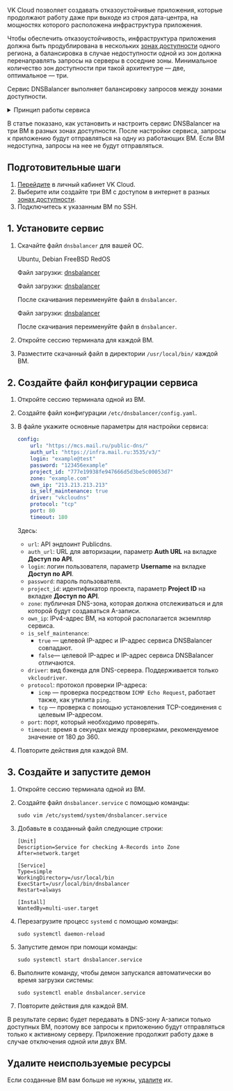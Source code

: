 VK Cloud позволяет создавать отказоустойчивые приложения, которые продолжают работу даже при выходе из строя дата-центра, на мощностях которого расположена инфраструктура приложения.

Чтобы обеспечить отказоустойчивость, инфраструктура приложения должна быть продублирована в нескольких [зонах доступности](/ru/intro/start/concepts/architecture#az) одного региона, а балансировка в случае недоступности одной из зон должна перенаправлять запросы на серверы в соседние зоны. Минимальное количество зон доступности при такой архитектуре — две, оптимальное — три.

Сервис DNSBalancer выполняет балансировку запросов между зонами доступности.

<details>
<summary>Принцип работы сервиса</summary>

Сервис DNSBalancer устанавливается на ВМ, на которых развернуто приложение, во всех зонах доступности.

Сервис выполняет проверку доступности публичного IP-адреса (А-записи) ВМ, на которой он установлен, и ВМ из других зон доступности.

Если сервис определяет, что IP-адрес его ВМ недоступен, он удаляет соответствующую A-запись в публичном DNS.

Если сервис определяет, что IP-адрес соседней ВМ недоступен:

1. Сервис создает A-запись с публичным адресом его ВМ (если A-запись еще не создана).
2. Сервис удаляет A-записи с недоступными публичными адресами.

Запросы к целевому сервису будут отправляться только по доступным IP-адресам из списка.

Проверка выполняется циклично через заданный промежуток времени. Если при последующей проверке ВМ станет доступна, A-запись, которая соответствует ее IP-адресу, будет снова добавлена в список.

</details>

В статье показано, как установить и настроить сервис DNSBalancer на три ВМ в разных зонах доступности. После настройки сервиса, запросы к приложению будут отправляться на одну из работающих ВМ. Если ВМ недоступна, запросы на нее не будут отправляться.

## Подготовительные шаги

1. [Перейдите](https://msk.cloud.vk.com/app) в личный кабинет VK Cloud.
1. Выберите или создайте три ВМ с доступом в интернет в разных [зонах доступности](/ru/intro/start/concepts/architecture#az).
1. Подключитесь к указанным ВМ по SSH.

## 1. Установите сервис

1. Скачайте файл `dnsbalancer` для вашей ОС.

    <tabs>
    <tablist>
    <tab>Ubuntu, Debian</tab>
    <tab>FreeBSD</tab>
    <tab>RedOS</tab>
    </tablist>
    <tabpanel>

    Файл загрузки: [dnsbalancer](./assets/dnsbalancer "download")

    </tabpanel>
    <tabpanel>

    Файл загрузки: [dnsbalancer](./assets/dnsbalancer_freebsd "download")

    После скачивания переименуйте файл в `dnsbalancer`.

    </tabpanel>
    <tabpanel>

    Файл загрузки: [dnsbalancer](./assets/dnsbalancer_redos "download")

    После скачивания переименуйте файл в `dnsbalancer`.

    </tabpanel>
    </tabs>

1. Откройте сессию терминала для каждой ВМ.
1. Разместите скачанный файл в директории `/usr/local/bin/` каждой ВМ.

## 2. Создайте файл конфигурации сервиса

1. Откройте сессию терминала одной из ВМ.
1. Создайте файл конфигурации `/etc/dnsbalancer/config.yaml`.
1. В файле укажите основные параметры для настройки сервиса:

    ```yaml
    config:
        url: "https://mcs.mail.ru/public-dns/" 
        auth_url: "https://infra.mail.ru:3535/v3/" 
        login: "example@test" 
        password: "123456example" 
        project_id: "777e19938fe947666d5d3be5c00053d7" 
        zone: "example.com" 
        own_ip: "213.213.213.213" 
        is_self_maintenance: true 
        driver: "vkcloudns" 
        protocol: "tcp" 
        port: 80
        timeout: 180 
    ```

    Здесь:

    - `url`: API эндпоинт Publicdns.
    - `auth_url`: URL для авторизации, параметр **Auth URL** на вкладке **Доступ по API**.
    - `login`: логин пользователя, параметр **Username** на вкладке **Доступ по API**.
    - `password`: пароль пользователя.
    - `project_id`: идентификатор проекта, параметр **Project ID** на вкладке **Доступ по API**.
    - `zone`: публичная DNS-зона, которая должна отслеживаться и для которой будут создаваться A-записи.
    - `own_ip`: IPv4-адрес ВМ, на которой располагается экземпляр сервиса.
    - `is_self_maintenance`:
      - `true` — целевой IP-адрес и IP-адрес сервиса DNSBalancer совпадают.
      - `false`— целевой IP-адрес и IP-адрес сервиса DNSBalancer отличаются.
    - `driver`: вид бэкенда для DNS-сервера. Поддерживается только `vkcloudriver`.
    - `protocol`: протокол проверки IP-адреса:
      - `icmp` — проверка посредством `ICMP Echo Request`, работает также, как утилита `ping`.
      - `tcp` — проверка с помощью установления TCP-соединения с целевым IP-адресом.
    - `port`: порт, который необходимо проверять.
    - `timeout`: время в секундах между проверками, рекомендуемое значение от 180 до 360.

1. Повторите действия для каждой ВМ.

## 3. Создайте и запустите демон

1. Откройте сессию терминала одной из ВМ.
1. Создайте файл `dnsbalancer.service` с помощью команды:

   ```console
   sudo vim /etc/systemd/system/dnsbalancer.service
   ```  

1. Добавьте в созданный файл следующие строки:

    ```console
    [Unit]
    Description=Service for checking A-Records into Zone
    After=network.target

    [Service]
    Type=simple
    WorkingDirectory=/usr/local/bin
    ExecStart=/usr/local/bin/dnsbalancer
    Restart=always

    [Install]
    WantedBy=multi-user.target

1. Перезагрузите процесс `systemd` с помощью команды:

   ```console
   sudo systemctl daemon-reload
   ```

1. Запустите демон при помощи команды:

   ```console
   sudo systemctl start dnsbalancer.service
   ```

1. Выполните команду, чтобы демон запускался автоматически во время загрузки системы:

   ```console
   sudo systemctl enable dnsbalancer.service
   ```

1. Повторите действия для каждой ВМ.

В результате сервис будет передавать в DNS-зону A-записи только доступных ВМ, поэтому все запросы к приложению будут отправляться только к активному серверу. Приложение продолжит работу даже в случае отключения одной или двух ВМ.

## Удалите неиспользуемые ресурсы

Если созданные ВМ вам больше не нужны, [удалите](/ru/computing/iaas/instructions/vm/vm-manage#delete_vm) их.
